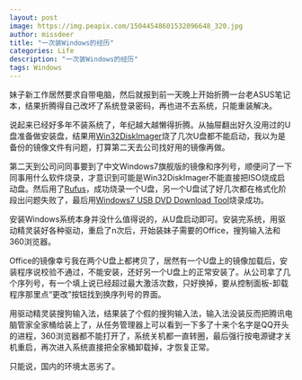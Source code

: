 ```yaml
---
layout: post
image: https://img.peapix.com/15044548601532096648_320.jpg
author: missdeer
title: "一次装Windows的经历"
categories: Life
description: "一次装Windows的经历"
tags: Windows
---
```


妹子新工作居然要求自带电脑，然后就报到前一天晚上开始折腾一台老ASUS笔记本，结果折腾得自己改坏了系统登录密码，再也进不去系统，只能重装解决。

说起来已经好多年不装系统了，年纪越大越懒得折腾。从抽屉翻出好久没用过的U盘准备做安装盘，结果用[Win32DiskImager](https://sourceforge.net/projects/win32diskimager/)烧了几次U盘都不能启动，我以为是备份的镜像文件有问题，打算第二天去公司找好用的镜像再做。

第二天到公司问同事要到了中文Windows7旗舰版的镜像和序列号，顺便问了一下同事用什么软件烧录，才意识到可能是Win32DiskImager不能直接把ISO烧成启动盘。然后用了[Rufus](https://rufus.akeo.ie/)，成功烧录一个U盘，另一个U盘试了好几次都在格式化阶段出问题失败了，最后用[Windows7 USB DVD Download Tool](http://wudt.codeplex.com/)烧录成功。

安装Windows系统本身并没什么值得说的，从U盘启动即可。安装完系统，用驱动精灵装好各种驱动，重启了n次后，开始装妹子需要的Office，搜狗输入法和360浏览器。

Office的镜像幸亏我在两个U盘上都拷贝了，居然有一个U盘上的镜像加载后，安装程序说校验不通过，不能安装，还好另一个U盘上的正常安装了。从公司拿了几个序列号，有一个填上说已经超过最大激活次数，只好换掉，要从控制面板-卸载程序那里点“更改”按钮找到换序列号的界面。

用驱动精灵装搜狗输入法，结果装了个假的搜狗输入法，输入法没装反而把腾讯电脑管家全家桶给装上了，从任务管理器上可以看到一下多了十来个名字是QQ开头的进程，360浏览器都不能打开了，系统关机都一直转圈，最后强行按电源键才关机重启，再次进入系统直接把全家桶卸载掉，才恢复正常。

只能说，国内的环境太恶劣了。